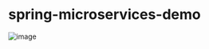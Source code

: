 # spring-microservices-demo

![image](https://github.com/voidnowhere/spring-microservices-demo/assets/79842485/a268d4e5-b6b7-4103-8025-fdd582e552fd)
